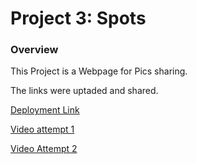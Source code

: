 # Project 3: Spots

### Overview

This Project is a Webpage for Pics sharing.

The links were uptaded and shared.

[Deployment Link](https://raul-martins.github.io/se_project_spots/)

[Video attempt 1](https://drive.google.com/file/d/1Sm-91Kyi7FTAxsZrCVEZLfkJCsFkspEo/view?usp=drive_link)

[Video Attempt 2](https://drive.google.com/file/d/1GWg7h9vOVh5IbtfNhGs-KVwr-jmwiTMD/view?usp=drive_link)
